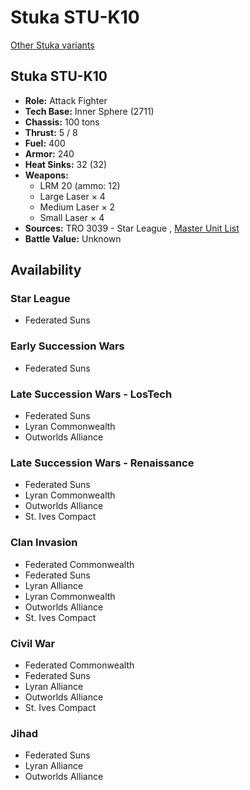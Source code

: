 # Stuka STU-K10 

[Other Stuka variants](../stuka.md) 

## Stuka STU-K10 

- **Role:** Attack Fighter 
- **Tech Base:** Inner Sphere (2711) 
- **Chassis:** 100 tons 
- **Thrust:** 5 / 8 
- **Fuel:** 400 
- **Armor:** 240 
- **Heat Sinks:** 32 (32) 
- **Weapons:** 
  - LRM 20 (ammo: 12) 
  - Large Laser × 4 
  - Medium Laser × 2 
  - Small Laser × 4 
- **Sources:** TRO 3039 - Star League , [Master Unit List](http://masterunitlist.info/Unit/Details/3108) 
- **Battle Value:** Unknown 

## Availability 

### Star League 

- Federated Suns 

### Early Succession Wars 

- Federated Suns 

### Late Succession Wars - LosTech 

- Federated Suns 
- Lyran Commonwealth 
- Outworlds Alliance 

### Late Succession Wars - Renaissance 

- Federated Suns 
- Lyran Commonwealth 
- Outworlds Alliance 
- St. Ives Compact 

### Clan Invasion 

- Federated Commonwealth 
- Federated Suns 
- Lyran Alliance 
- Lyran Commonwealth 
- Outworlds Alliance 
- St. Ives Compact 

### Civil War 

- Federated Commonwealth 
- Federated Suns 
- Lyran Alliance 
- Outworlds Alliance 
- St. Ives Compact 

### Jihad 

- Federated Suns 
- Lyran Alliance 
- Outworlds Alliance 

